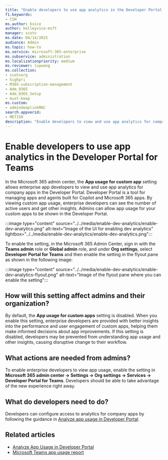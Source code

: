 ```yaml
---
title: "Enable developers to use app analytics in the Developer Portal for Teams"
f1.keywords:
- CSH
ms.author: kvice
author: kelleyvice-msft
manager: scotv
ms.date: 04/14/2025
audience: Admin
ms.topic: how-to
ms.service: microsoft-365-enterprise
ms.subservice: administration
ms.localizationpriority: medium
ms.reviewer: luywang
ms.collection: 
- scotvorg
- highpri
- M365-subscription-management
- Adm_O365
- Adm_O365_Setup
- must-keep
ms.custom: 
- admindeeplinkMAC
search.appverid:
- MET150
description: "Enable developers to view and use app analytics for company apps in the Developer Portal using the Developer Portal for Teams setting."
---
```


# Enable developers to use app analytics in the Developer Portal for Teams

In the Microsoft 365 admin center, the **App usage for custom app** setting allows enterprise app developers to view and use app analytics for company apps in the Developer Portal. Developer Portal is a tool for managing apps and agents built for Copilot and Microsoft 365 apps. By viewing custom app usage, enterprise developers can see the number of active users and get other insights. Admins can allow app usage for your custom apps to be shown in the Developer Portal.

:::image type="content" source="../../media/enable-dev-analytics/enable-dev-analytics.png" alt-text="Image of the UI for enabling dev analytics" lightbox="../../media/enable-dev-analytics/enable-dev-analytics.png":::

To enable the setting, in the Microsoft 365 Admin Center, sign in with the **Teams admin** role or **Global admin** role, and under **Org settings**, select **Developer Portal for Teams** and then enable the setting in the flyout pane as shown in the following image:

:::image type="content" source="../../media/enable-dev-analytics/enable-dev-analytics-flyout.png" alt-text="Image of the flyout pane where you can enable the setting":::

## How will this setting affect admins and their organization?

By default, the **App usage for custom apps** setting is disabled. When you enable this setting, enterprise developers are provided with better insights into the performance and user engagement of custom apps, helping them make informed decisions about app improvements. If this setting is disabled, developers may be prevented from understanding app usage and other insights, causing disruptive change to their workflow.

## What actions are needed from admins?

To enable enterprise developers to view app usage, enable the setting in **Microsoft 365 admin center -> Settings -> Org settings -> Services -> Developer Portal for Teams**. Developers should be able to take advantage of the new experience right away.

## What do developers need to do?

Developers can configure access to analytics for company apps by following the guidance in [Analyze app usage in Developer Portal](/microsoftteams/platform/concepts/build-and-test/analyze-your-apps-usage-in-developer-portal?tabs=custom-apps-built-for-your-org#tabpanel_1_custom-apps-built-for-your-org).

## Related articles

- [Analyze App Usage in Developer Portal](/microsoftteams/platform/concepts/build-and-test/analyze-your-apps-usage-in-developer-portal?tabs=custom-apps-built-for-your-org)
- [Microsoft Teams app usage report](/microsoftteams/teams-analytics-and-reports/app-usage-report)

